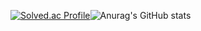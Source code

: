 [![Solved.ac Profile](http://mazassumnida.wtf/api/v2/generate_badge?boj=rabbitmjh)](https://solved.ac/rabbitmjh/)![Anurag's GitHub stats](https://github-readme-stats.vercel.app/api?username=rabbitmjh&show_icons=true&theme=tokyonight)
